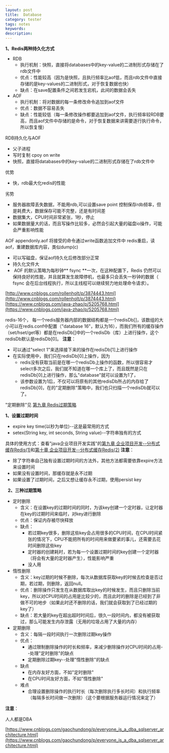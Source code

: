 ```yaml
---
layout: post
title:  Database
category: tester
tags: notes
keywords:  
description:
---
```

**1、Redis两种持久化方式**
* RDB
  * 执行机制：快照，直接将databases中的key-value的二进制形式存储在了rdb文件中
  * 优点：性能较高（因为是快照，且执行频率比aof低，而且rdb文件中直接存储的是key-values的二进制形式，对于恢复数据也快）
  * 缺点：在save配置条件之间若发生宕机，此间的数据会丢失
* AOF
  * 执行机制：将对数据的每一条修改命令追加到aof文件
  * 优点：数据不容易丢失
  * 缺点：性能较低（每一条修改操作都要追加到aof文件，执行频率较RDB要高，而且aof文件中存储的是命令，对于恢复数据来讲需要逐行执行命令，所以恢复慢）



RDB持久化与AOF
* 父子进程
* 写时复制 cpoy on write
* 快照，直接将databases中的key-value的二进制形式存储在了rdb文件中

优势
* 快，rdb最大化redis的性能

劣势
* 服务器故障丢失数据，不能用rdb,可以设置save point 控制保存rdb频率，但是耗费大，数据保存可能不完整，还是有时间差
* 数据集大，CPU时间非常紧张，1秒，停止
* 如果数据量大的话，而且写操作比较多，必然会引起大量的磁盘io操作，可能会严重影响性能

AOF appendonly.aof
将接受的命令通过write函数追加文件中
redis重启，读aof，重建数据库内容，类似dump(c)
* 可以写磁盘，保证aof持久化后修改部分正常
* 持久化文件大
*  AOF 的默认策略为每秒钟** fsync **一次，在这种配置下，Redis 仍然可以保持良好的性能，并且就算发生故障停机，也最多只会丢失一秒钟的数据（ fsync 会在后台线程执行，所以主线程可以继续努力地处理命令请求）。

[http://www.cnblogs.com/rollenholt/p/3874443.html](http://www.cnblogs.com/rollenholt/p/3874443.html)
[https://www.cnblogs.com/java-zhao/p/5205768.html](https://www.cnblogs.com/java-zhao/p/5205768.html)

redis-16个，
每一个redis服务器内部的数据结构都是一个redisDb[]，该数组的大小可以在redis.conf中配置（"database 16"，默认为16），而我们所有的缓存操作（set/hset/get等）都是在redisDb[]中的一个redisDb（库）上进行操作，这个redisDb默认是redisDb[0]。
**注意**：
* 可以通过"select 1"来选择接下来的操作在redisDb[1]上进行操作
* 在实际使用中，我们只在redisDb[0]上操作，因为
  * redis没有获取当前是在哪一个redisDb上操作的函数，所以很容易才select多次之后，我们就不知道在哪一个库上了，而且既然是只在redisDb[0]上进行操作，那么"database"就可以设置为1了，
  * 该参数设置为1后，不仅可以将原有的其他redisDb所占的内存给了redisDb[0]，在的"定期删除"策略中，我们也只扫描一个redisDb就可以了。

"定期删除"见 [第九章 Redis过期策略](http://www.cnblogs.com/java-zhao/p/5205771.html)

**1、设置过期时间**
* expire key time(以秒为单位)--这是最常用的方式
* setex(String key, int seconds, String value)--字符串独有的方式

具体的使用方式：查看"java企业项目开发实践"的[第九章 企业项目开发--分布式缓存Redis(1)](http://www.cnblogs.com/java-zhao/p/5166931.html)和[第十章 企业项目开发--分布式缓存Redis(2)](http://www.cnblogs.com/java-zhao/p/5168304.html)
**注意**：
* 除了字符串自己独有设置过期时间的方法外，其他方法都需要依靠expire方法来设置时间
* 如果没有设置时间，那缓存就是永不过期
* 如果设置了过期时间，之后又想让缓存永不过期，使用persist key

 
**2、三种过期策略**
* 定时删除
  * 含义：在设置key的过期时间的同时，为该key创建一个定时器，让定时器在key的过期时间来临时，对key进行删除
  * 优点：保证内存被尽快释放
  * 缺点：
    * 若过期key很多，删除这些key会占用很多的CPU时间，在CPU时间紧张的情况下，CPU不能把所有的时间用来做要紧的事儿，还需要去花时间删除这些key
    * 定时器的创建耗时，若为每一个设置过期时间的key创建一个定时器（将会有大量的定时器产生），性能影响严重
    * 没人用
* 惰性删除
  * 含义：key过期的时候不删除，每次从数据库获取key的时候去检查是否过期，若过期，则删除，返回null。
  * 优点：删除操作只发生在从数据库取出key的时候发生，而且只删除当前key，所以对CPU时间的占用是比较少的，而且此时的删除是已经到了非做不可的地步（如果此时还不删除的话，我们就会获取到了已经过期的key了）
  * 缺点：若大量的key在超出超时时间后，很久一段时间内，都没有被获取过，那么可能发生内存泄露（无用的垃圾占用了大量的内存）
* 定期删除
  * 含义：每隔一段时间执行一次删除过期key操作
  * 优点：
    * 通过限制删除操作的时长和频率，来减少删除操作对CPU时间的占用--处理"定时删除"的缺点
    * 定期删除过期key--处理"惰性删除"的缺点
  * 缺点
    * 在内存友好方面，不如"定时删除"
    * 在CPU时间友好方面，不如"惰性删除"
  * 难点
    * 合理设置删除操作的执行时长（每次删除执行多长时间）和执行频率（每隔多长时间做一次删除）（这个要根据服务器运行情况来定了）

**注意**：


人人都是DBA

[https://www.cnblogs.com/gaochundong/p/everyone_is_a_dba_sqlserver_architecture.html](https://www.cnblogs.com/gaochundong/p/everyone_is_a_dba_sqlserver_architecture.html)
